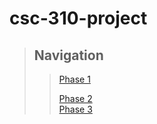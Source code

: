 # csc-310-project
>## Navigation ##
>>[Phase 1](https://github.com/marco-colonna/csc-310-project/blob/main/phase1.md)  
>>   
>>[Phase 2](https://github.com/marco-colonna/csc-310-project/blob/main/phase2.md)  
>>[Phase 3]()
